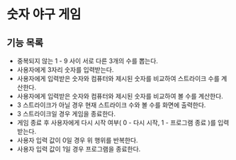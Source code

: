 # 숫자 야구 게임
## 기능 목록
 - 중복되지 않는 1 - 9 사이 서로 다른 3개의 수를 뽑는다.
 - 사용자에게 3자리 숫자를 입력받는다. 
 - 사용자에게 입력받은 숫자와 컴퓨터와 제시된 숫자를 비교하여 스트라이크 수를 계산한다.
 - 사용자에게 입력받은 숫자와 컴퓨터와 제시된 숫자를 비교하여 볼 수를 계산한다.
 - 3 스트라이크가 아닐 경우 현재 스트라이크 수와 볼 수를 화면에 출력한다.
 - 3 스트라이크일 경우 게임을 종료한다.
 - 게임 종료 후 사용자에게 다시 시작 여부( 0 - 다시 시작, 1 - 프로그램 종료 )를 입력받는다.
 - 사용자 입력 값이 0일 경우 위 행위를 반복한다. 
 - 사용자 입력 값이 1일 경우 프로그램을 종료한다.